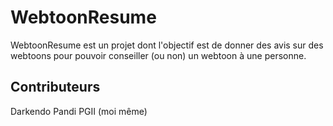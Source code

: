 # WebtoonResume
WebtoonResume est un projet dont l'objectif est de donner des avis sur des webtoons pour pouvoir conseiller (ou non) un webtoon à une personne.

## Contributeurs
Darkendo
Pandi
PGII (moi même)
